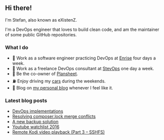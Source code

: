 ## Hi there!

I'm Stefan, also known as eXistenZ.

I'm a DevOps engineer that loves to build clean code, and am the maintainer of some public GitHub repositories.

### What I do

* :yellow_heart: Work as a software engineer practicing DevOps at <a href="https://github.com/Enrise" target="_blank">Enrise</a> four days a week.
* :green_heart: Work as a freelance DevOps consultant at <a href="https://github.com/StevOpsNL" target="_blank">StevOps</a> one day a week.
* :blue_heart: Be the co-owner of <a href="https://plansheet.nl" target="_blank">Plansheet</a>.
* :fuelpump: Enjoy driving my <a href="https://www.instagram.com/bunch_of_bimmers/" target="_blank">cars</a> during the weekends.
* :newspaper: Blog on <a href="https://stefan-van-essen.nl" target="_blank">my personal blog</a> whenever I feel like it.

### Latest blog posts
<!-- BLOG-POST-LIST:START -->
- [DevOps implementations](https://stefan-van-essen.nl/2023/01/devops-implementations/)
- [Resolving composer.lock merge conflicts](https://stefan-van-essen.nl/2022/10/resolving-composer-lock-merge-conflicts/)
- [A new backup solution](https://stefan-van-essen.nl/2018/03/new-backup-solution/)
- [Youtube watchlist 2016](https://stefan-van-essen.nl/2016/08/youtube-watchlist-2016/)
- [Remote Kodi video playback &lpar;Part 3 – SSHFS&rpar;](https://stefan-van-essen.nl/2016/05/remote-kodi-video-playback-part-3/)
<!-- BLOG-POST-LIST:END -->
